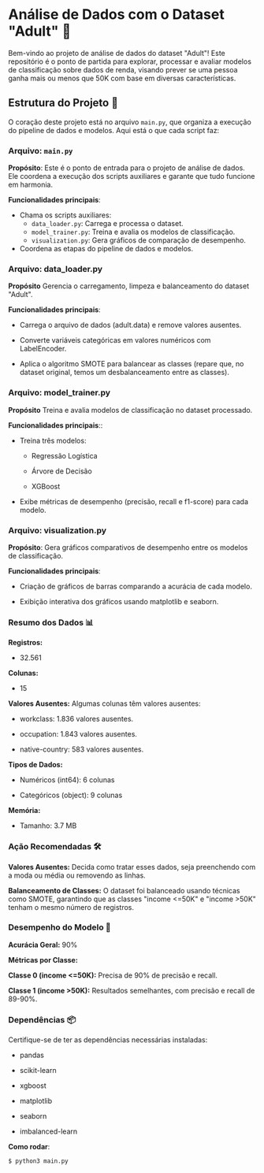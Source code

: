 # Análise de Dados com o Dataset "Adult" 🚀

Bem-vindo ao projeto de análise de dados do dataset "Adult"! Este repositório é o ponto de partida para explorar, processar e avaliar modelos de classificação sobre dados de renda, visando prever se uma pessoa ganha mais ou menos que 50K com base em diversas características.

## Estrutura do Projeto 🎯

O coração deste projeto está no arquivo `main.py`, que organiza a execução do pipeline de dados e modelos. Aqui está o que cada script faz:

### Arquivo: `main.py`
**Propósito**: Este é o ponto de entrada para o projeto de análise de dados. Ele coordena a execução dos scripts auxiliares e garante que tudo funcione em harmonia.

**Funcionalidades principais**:
- Chama os scripts auxiliares:
  - `data_loader.py`: Carrega e processa o dataset.
  - `model_trainer.py`: Treina e avalia os modelos de classificação.
  - `visualization.py`: Gera gráficos de comparação de desempenho.
- Coordena as etapas do pipeline de dados e modelos.

### Arquivo: data_loader.py
**Propósito** Gerencia o carregamento, limpeza e balanceamento do dataset "Adult".


**Funcionalidades principais**:

- Carrega o arquivo de dados (adult.data) e remove valores ausentes.

- Converte variáveis categóricas em valores numéricos com LabelEncoder.

- Aplica o algoritmo SMOTE para balancear as classes (repare que, no dataset original, temos um desbalanceamento entre as classes).

### Arquivo: model_trainer.py
**Propósito** Treina e avalia modelos de classificação no dataset processado.


**Funcionalidades principais**::

- Treina três modelos:

  - Regressão Logística

  - Árvore de Decisão

  - XGBoost

- Exibe métricas de desempenho (precisão, recall e f1-score) para cada modelo.

### Arquivo: visualization.py
**Propósito**: Gera gráficos comparativos de desempenho entre os modelos de classificação.


**Funcionalidades principais**:

- Criação de gráficos de barras comparando a acurácia de cada modelo.

- Exibição interativa dos gráficos usando matplotlib e seaborn.

### Resumo dos Dados 📊
**Registros:**
-  32.561


**Colunas:** 
- 15


**Valores Ausentes:** Algumas colunas têm valores ausentes:


- workclass: 1.836 valores ausentes.


- occupation: 1.843 valores ausentes.


- native-country: 583 valores ausentes.


**Tipos de Dados:**


- Numéricos (int64): 6 colunas


- Categóricos (object): 9 colunas


**Memória:**


- Tamanho: 3.7 MB

### Ação Recomendadas 🛠️
**Valores Ausentes:** Decida como tratar esses dados, seja preenchendo com a moda ou média ou removendo as linhas.

**Balanceamento de Classes:** O dataset foi balanceado usando técnicas como SMOTE, garantindo que as classes "income <=50K" e "income >50K" tenham o mesmo número de registros.

### Desempenho do Modelo 💪
**Acurácia Geral:** 90%

**Métricas por Classe:**

**Classe 0 (income <=50K):** Precisa de 90% de precisão e recall.

**Classe 1 (income >50K):** Resultados semelhantes, com precisão e recall de 89-90%.

### Dependências 📦
Certifique-se de ter as dependências necessárias instaladas:

- pandas

- scikit-learn

- xgboost

- matplotlib

- seaborn

- imbalanced-learn

**Como rodar**:
```bash
$ python3 main.py

